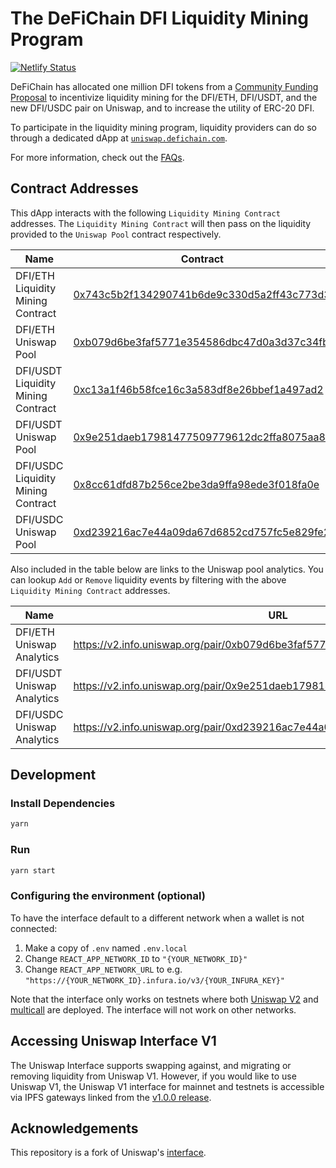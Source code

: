 # The DeFiChain DFI Liquidity Mining Program

[![Netlify Status](https://api.netlify.com/api/v1/badges/c6e3e43b-5770-47b2-bf58-386b0044beb3/deploy-status)](https://app.netlify.com/sites/liquidity-dfi/deploys)

DeFiChain has allocated one million DFI tokens from a [Community Funding Proposal](https://github.com/DeFiCh/dfips/issues/186) to incentivize liquidity mining for the DFI/ETH, DFI/USDT, and the new DFI/USDC pair on Uniswap, and to increase the utility of ERC-20 DFI.

To participate in the liquidity mining program, liquidity providers can do so through a dedicated dApp at [`uniswap.defichain.com`](https://uniswap.defichain.com/).

For more information, check out the [FAQs](https://birthdayresearch.notion.site/DFI-Liquidity-Mining-Program-1696a9cb66fd4fc38d9ccf14c782cba0#b9abfb7103464d148bcf5a2572c9f624).

## Contract Addresses

This dApp interacts with the following `Liquidity Mining Contract` addresses. The `Liquidity Mining Contract` will then pass on the liquidity provided to the `Uniswap Pool` contract respectively.

| Name                               | Contract                                                                                                              |
| ---------------------------------- | --------------------------------------------------------------------------------------------------------------------- |
| DFI/ETH Liquidity Mining Contract  | [0x743c5b2f134290741b6de9c330d5a2ff43c773d3](https://etherscan.io/address/0x743c5b2f134290741b6de9c330d5a2ff43c773d3) |
| DFI/ETH Uniswap Pool               | [0xb079d6be3faf5771e354586dbc47d0a3d37c34fb](https://etherscan.io/address/0xb079d6be3faf5771e354586dbc47d0a3d37c34fb) |
| DFI/USDT Liquidity Mining Contract | [0xc13a1f46b58fce16c3a583df8e26bbef1a497ad2](https://etherscan.io/address/0xc13a1f46b58fce16c3a583df8e26bbef1a497ad2) |
| DFI/USDT Uniswap Pool              | [0x9e251daeb17981477509779612dc2ffa8075aa8e](https://etherscan.io/address/0x9e251daeb17981477509779612dc2ffa8075aa8e) |
| DFI/USDC Liquidity Mining Contract | [0x8cc61dfd87b256ce2be3da9ffa98ede3f018fa0e](https://etherscan.io/address/0x8cc61dfd87b256ce2be3da9ffa98ede3f018fa0e) |
| DFI/USDC Uniswap Pool              | [0xd239216ac7e44a09da67d6852cd757fc5e829fe2](https://etherscan.io/address/0xd239216ac7e44a09da67d6852cd757fc5e829fe2) |

Also included in the table below are links to the Uniswap pool analytics. You can lookup `Add` or `Remove` liquidity events by filtering with the above `Liquidity Mining Contract` addresses.

| Name                       | URL                                                                         |
| -------------------------- | --------------------------------------------------------------------------- |
| DFI/ETH Uniswap Analytics  | https://v2.info.uniswap.org/pair/0xb079d6be3faf5771e354586dbc47d0a3d37c34fb |
| DFI/USDT Uniswap Analytics | https://v2.info.uniswap.org/pair/0x9e251daeb17981477509779612dc2ffa8075aa8e |
| DFI/USDC Uniswap Analytics | https://v2.info.uniswap.org/pair/0xd239216ac7e44a09da67d6852cd757fc5e829fe2 |

## Development

### Install Dependencies

```bash
yarn
```

### Run

```bash
yarn start
```

### Configuring the environment (optional)

To have the interface default to a different network when a wallet is not connected:

1. Make a copy of `.env` named `.env.local`
2. Change `REACT_APP_NETWORK_ID` to `"{YOUR_NETWORK_ID}"`
3. Change `REACT_APP_NETWORK_URL` to e.g. `"https://{YOUR_NETWORK_ID}.infura.io/v3/{YOUR_INFURA_KEY}"`

Note that the interface only works on testnets where both
[Uniswap V2](https://uniswap.org/docs/v2/smart-contracts/factory/) and
[multicall](https://github.com/makerdao/multicall) are deployed.
The interface will not work on other networks.

## Accessing Uniswap Interface V1

The Uniswap Interface supports swapping against, and migrating or removing liquidity from Uniswap V1. However,
if you would like to use Uniswap V1, the Uniswap V1 interface for mainnet and testnets is accessible via IPFS gateways
linked from the [v1.0.0 release](https://github.com/Uniswap/uniswap-interface/releases/tag/v1.0.0).

## Acknowledgements

This repository is a fork of Uniswap's [interface](https://github.com/Uniswap/interface).
